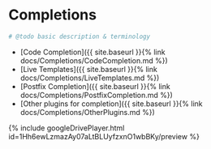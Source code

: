 # Completions
```php
# @todo basic description & terminology 
```
- [Code Completion]({{ site.baseurl }}{% link docs/Completions/CodeCompletion.md %})
- [Live Templates]({{ site.baseurl }}{% link docs/Completions/LiveTemplates.md %})
- [Postfix Completion]({{ site.baseurl }}{% link docs/Completions/PostfixCompletion.md %})
- [Other plugins for completion]({{ site.baseurl }}{% link docs/Completions/OtherPlugins.md %})

{% include googleDrivePlayer.html id=1Hh6ewLzmazAy07aLtBLUyfzxnO1wbBKy/preview %}
